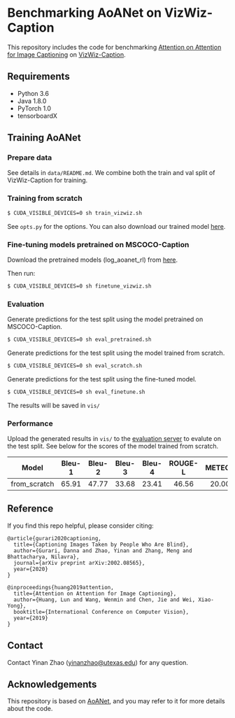 # Benchmarking AoANet on VizWiz-Caption

This repository includes the code for benchmarking [Attention on Attention for Image Captioning](https://arxiv.org/abs/1908.06954) on [VizWiz-Caption](https://vizwiz.org/tasks-and-datasets/image-captioning/).

## Requirements

- Python 3.6
- Java 1.8.0
- PyTorch 1.0
- tensorboardX


## Training AoANet

### Prepare data

See details in `data/README.md`. We combine both the train and val split of VizWiz-Caption for training.


### Training from scratch

```bash
$ CUDA_VISIBLE_DEVICES=0 sh train_vizwiz.sh
```

See `opts.py` for the options. You can also download our trained model [here](http://ivc.ischool.utexas.edu/VizWiz_final/caption/AoANet_VizWiz/log/log_aoanet_vizwiz_rl). 

### Fine-tuning models pretrained on MSCOCO-Caption

Download the pretrained models (log_aoanet_rl) from [here](https://drive.google.com/drive/folders/1ab0iPNyxdVm79ml-oozsIlH7H6t6dIVl?usp=sharing). 

Then run:

```bash
$ CUDA_VISIBLE_DEVICES=0 sh finetune_vizwiz.sh
```

### Evaluation

Generate predictions for the test split using the model pretrained on MSCOCO-Caption.

```bash
$ CUDA_VISIBLE_DEVICES=0 sh eval_pretrained.sh
```

Generate predictions for the test split using the model trained from scratch.

```bash
$ CUDA_VISIBLE_DEVICES=0 sh eval_scratch.sh
```

Generate predictions for the test split using the fine-tuned model.

```bash
$ CUDA_VISIBLE_DEVICES=0 sh eval_finetune.sh
```

The results will be saved in `vis/`

### Performance

Upload the generated results in `vis/` to the [evaluation server](https://evalai.cloudcv.org/web/challenges/challenge-page/525/overview) to evalute on the test split. See below for the scores of the model trained from scratch.

Model | Bleu-1 | Bleu-2 | Bleu-3 | Bleu-4 | ROUGE-L | METEOR | SPICE | CIDEr
--- |:---:|:---:|:---:|:---:|:---:|:---:|:---:|:---:
from_scratch | 65.91 | 47.77 | 33.68 | 23.41 | 46.56 | 20.00 | 15.11 | 59.77



## Reference

If you find this repo helpful, please consider citing:

```
@article{gurari2020captioning,
  title={Captioning Images Taken by People Who Are Blind},
  author={Gurari, Danna and Zhao, Yinan and Zhang, Meng and Bhattacharya, Nilavra},
  journal={arXiv preprint arXiv:2002.08565},
  year={2020}
}

@inproceedings{huang2019attention,
  title={Attention on Attention for Image Captioning},
  author={Huang, Lun and Wang, Wenmin and Chen, Jie and Wei, Xiao-Yong},
  booktitle={International Conference on Computer Vision},
  year={2019}
}
```

## Contact

Contact Yinan Zhao (yinanzhao@utexas.edu) for any question.

## Acknowledgements

This repository is based on [AoANet](https://github.com/husthuaan/AoANet), and you may refer to it for more details about the code.

